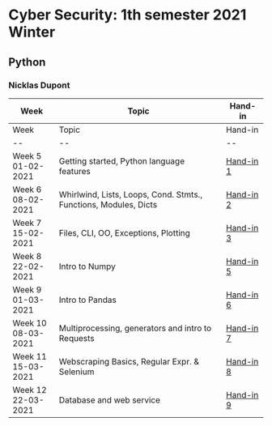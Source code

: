 # Cyber Security: 1th semester 2021 Winter
## Python 
### Nicklas Dupont

|Week|Topic|Hand-in|
|--|--|--|
|Week|Topic|Hand-in|
|--|--|--|
|Week 5<br/>01-02-2021|Getting started, Python language features|[Hand-in 1](https://github.com/TheDanishWonder/4sem_Python/tree/master/Assignments/Week%205%20-%20Getting%20started%2C%20Python%20language%20features)|
|Week 6<br/>08-02-2021|Whirlwind, Lists, Loops, Cond. Stmts., Functions, Modules, Dicts|[Hand-in 2](https://github.com/TheDanishWonder/4sem_Python/tree/master/Assignments/Week%206%20-%20Whirlwind%2C%20Lists%2C%20Loops%2C%20Cond.%20Stmts.%2C%20Functions%2C%20Modules%2C%20Dicts)|
|Week 7<br/>15-02-2021|Files, CLI, OO, Exceptions, Plotting|[Hand-in 3](https://github.com/TheDanishWonder/4sem_Python/tree/master/Assignments/Week%207%20-%20Files%2C%20CLI%2C%20OO%2C%20Exceptions%2C%20Plotting)|
|Week 8<br/>22-02-2021|Intro to Numpy|[Hand-in 5](https://github.com/TheDanishWonder/4sem_Python/tree/master/Assignments/Week%208%20-%20Intro%20to%20Numpy)|
|Week 9<br/>01-03-2021|Intro to Pandas|[Hand-in 6](https://github.com/TheDanishWonder/4sem_Python/tree/master/Assignments/Week%209%20-%20Intro%20to%20Pandas)|
|Week 10<br/>08-03-2021|Multiprocessing, generators and intro to Requests|[Hand-in 7](https://github.com/TheDanishWonder/4sem_Python/tree/master/Assignments/Week%2010%20-%20Multiprocessing%2C%20generators%20and%20intro%20to%20Requests)|
|Week 11<br/>15-03-2021|Webscraping Basics, Regular Expr. & Selenium|[Hand-in 8](https://github.com/TheDanishWonder/4sem_Python/tree/master/Assignments/Week%2011%20-%20Webscraping%20Basics%2C%20Regular%20Expr.%20%26%20Selenium)|
|Week 12<br/>22-03-2021|Database and web service|[Hand-in 9](https://github.com/TheDanishWonder/4sem_Python/tree/master/Assignments/Week%2012%20-%20Database%20and%20Web%20service)|
